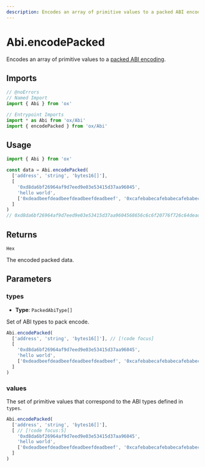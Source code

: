 ```yaml
---
description: Encodes an array of primitive values to a packed ABI encoding.
---
```


# Abi.encodePacked

Encodes an array of primitive values to a [packed ABI encoding](https://docs.soliditylang.org/en/latest/abi-spec.html#non-standard-packed-mode).

## Imports

```ts twoslash
// @noErrors
// Named Import 
import { Abi } from 'ox'

// Entrypoint Imports
import * as Abi from 'ox/Abi'
import { encodePacked } from 'ox/Abi'
```

## Usage

```ts twoslash
import { Abi } from 'ox'

const data = Abi.encodePacked(
  ['address', 'string', 'bytes16[]'], 
  [
    '0xd8da6bf26964af9d7eed9e03e53415d37aa96045', 
    'hello world',
    ['0xdeadbeefdeadbeefdeadbeefdeadbeef', '0xcafebabecafebabecafebabecafebabe']
  ]
)
// 0xd8da6bf26964af9d7eed9e03e53415d37aa9604568656c6c6f20776f726c64deadbeefdeadbeefdeadbeefdeadbeef00000000000000000000000000000000cafebabecafebabecafebabecafebabe00000000000000000000000000000000
```

## Returns

`Hex`

The encoded packed data.

## Parameters

### types

- **Type**: `PackedAbiType[]`

Set of ABI types to pack encode.

```ts
Abi.encodePacked(
  ['address', 'string', 'bytes16[]'], // [!code focus]
  [
    '0xd8da6bf26964af9d7eed9e03e53415d37aa96045', 
    'hello world',
    ['0xdeadbeefdeadbeefdeadbeefdeadbeef', '0xcafebabecafebabecafebabecafebabe']
  ]
)
```

### values

The set of primitive values that correspond to the ABI types defined in `types`.

```ts
Abi.encodePacked(
  ['address', 'string', 'bytes16[]'],
  [ // [!code focus:5]
    '0xd8da6bf26964af9d7eed9e03e53415d37aa96045', 
    'hello world',
    ['0xdeadbeefdeadbeefdeadbeefdeadbeef', '0xcafebabecafebabecafebabecafebabe']
  ]
)
```